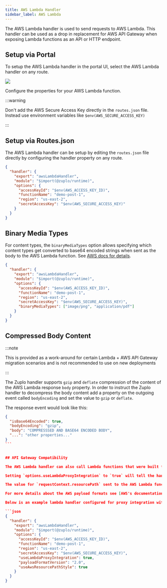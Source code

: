 ```yaml
---
title: AWS Lambda Handler
sidebar_label: AWS Lambda
---
```


The AWS Lambda handler is used to send requests to AWS Lambda. This handler can be used as a drop in replacement for AWS API Gateway when exposing Lambda functions as an API or HTTP endpoint.

## Setup via Portal

To setup the AWS Lambda handler in the portal UI, select the AWS Lambda handler on any route.

![](https://cdn.zuplo.com/assets/aa9dc09d-6636-4a8b-94bc-ee28bb779fc8.png)

Configure the properties for your AWS Lambda function.

:::warning

Don't add the AWS Secure Access Key directly in the `routes.json` file. Instead use environment variables like `$env(AWS_SECURE_ACCESS_KEY)`

:::

## Setup via Routes.json

The AWS Lambda handler can be setup by editing the `routes.json` file directly by configuring the handler property on any route.

```json
{
  "handler": {
    "export": "awsLambdaHandler",
    "module": "$import(@zuplo/runtime)",
    "options": {
      "accessKeyId": "$env(AWS_ACCESS_KEY_ID)",
      "functionName": "demo-post-1",
      "region": "us-east-2",
      "secretAccessKey": "$env(AWS_SECURE_ACCESS_KEY)"
    }
  }
}
```

## Binary Media Types

For content types, the `binaryMediaTypes` option allows specifying which content types get converted to base64 encoded strings when sent as the body to the AWS Lambda function. See [AWS docs for details](https://docs.aws.amazon.com/apigateway/latest/developerguide/api-gateway-payload-encodings.html).

```json
{
  "handler": {
    "export": "awsLambdaHandler",
    "module": "$import(@zuplo/runtime)",
    "options": {
      "accessKeyId": "$env(AWS_ACCESS_KEY_ID)",
      "functionName": "demo-post-1",
      "region": "us-east-2",
      "secretAccessKey": "$env(AWS_SECURE_ACCESS_KEY)",
      "binaryMediaTypes": ["image/png", "application/pdf"]
    }
  }
}
```

## Compressed Body Content

:::note

This is provided as a work-around for certain Lambda + AWS API Gateway migration scenarios and is not recommended to use on new deployments

:::

The Zuplo handler supports `gzip` and `deflate` compression of the content of the AWS Lambda response `body` property. In order to instruct the Zuplo handler to decompress the body content add a property on the outgoing event called `bodyEncoding` and set the value to `gzip` or `deflate`.

The response event would look like this:

````json
{
  "isBase64Encoded": true,
  "bodyEncoding": "gzip",
  "body": "COMPRESSSED AND BASE64 ENCODED BODY",
  "...": "other properties..."
}
```


## API Gateway Compatibility

The AWS Lambda handler can also call Lambda functions that were built for API Gateway.

Setting `options.useLambdaProxyIntegration` to `true` will tell the handler to call the function with the event format that matches with AWS API Gateway. You can also choose between the payload format by setting `options.payloadFormatVersion` to either `1.0` or `2.0`.

The value for `requestContext.resourcePath` sent to the AWS Lambda function is the parameterized path of the route. Zuplo uses path-to-regex style paths (i.e. `/my/route/:param1`) instead of OpenAPI style paths (i.e. `/my/route/{param1}`) for routes. By default, the value of `resourcePath` is the Zuplo route value. Setting `useAwsResourcePathStyle` to `true` will convert the value to the AWS format.

For more details about the AWS payload formats see [AWS's documentation](https://docs.aws.amazon.com/apigateway/latest/developerguide/http-api-develop-integrations-lambda.html).

Below is an example lambda handler configured for proxy integration with payload format 2.0.

```json
{
  "handler": {
    "export": "awsLambdaHandler",
    "module": "$import(@zuplo/runtime)",
    "options": {
      "accessKeyId": "$env(AWS_ACCESS_KEY_ID)",
      "functionName": "demo-post-1",
      "region": "us-east-2",
      "secretAccessKey": "$env(AWS_SECURE_ACCESS_KEY)",
      "useLambdaProxyIntegration": true,
      "payloadFormatVersion": "2.0",
      "useAwsResourcePathStyle": true
    }
  }
}
````
